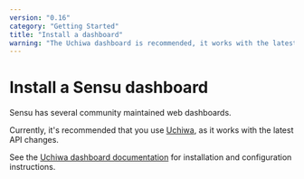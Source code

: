 ```yaml
---
version: "0.16"
category: "Getting Started"
title: "Install a dashboard"
warning: "The Uchiwa dashboard is recommended, it works with the latest API."
---
```


# Install a Sensu dashboard

Sensu has several community maintained web dashboards.

Currently, it's recommended that you use [Uchiwa](dashboards_uchiwa),
as it works with the latest API changes.

See the [Uchiwa dashboard documentation](dashboards_uchiwa) for
installation and configuration instructions.
